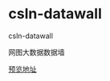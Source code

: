 # csln-datawall
csln-datawall

网图大数据数据墙

<a href="http://htmlpreview.github.io/?https://github.com/13684045763/csln-datawall/blob/master/index.html" target="_blank">预览地址</a>
